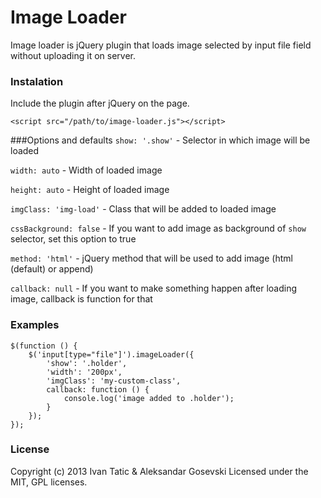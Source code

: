 # Image Loader

Image loader is jQuery plugin that loads image selected by input file field without uploading it on server.

### Instalation
Include the plugin after jQuery on the page.

```<script src="/path/to/image-loader.js"></script>```

###Options and defaults
```show: '.show'``` - Selector in which image will be loaded

```width: auto``` - Width of loaded image

```height: auto``` - Height of loaded image

```imgClass: 'img-load'``` - Class that will be added to loaded image

```cssBackground: false``` - If you want to add image as background of `show` selector, set this option to true

```method: 'html'``` - jQuery method that will be used to add image (html (default) or append)

```callback: null``` - If you want to make something happen after loading image, callback is function for that

### Examples

	$(function () {
		$('input[type="file"]').imageLoader({
			'show': '.holder',
			'width': '200px',
			'imgClass': 'my-custom-class',
			callback: function () {
				console.log('image added to .holder');
			}
		});
	});

### License
Copyright (c) 2013 Ivan Tatic & Aleksandar Gosevski
Licensed under the MIT, GPL licenses.
